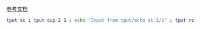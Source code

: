 [参考文档](https://man.linuxde.net/tput)

```bash
tput sc ; tput cup 2 1 ; echo "Input from tput/echo at 2/1" ; tput rc
```

